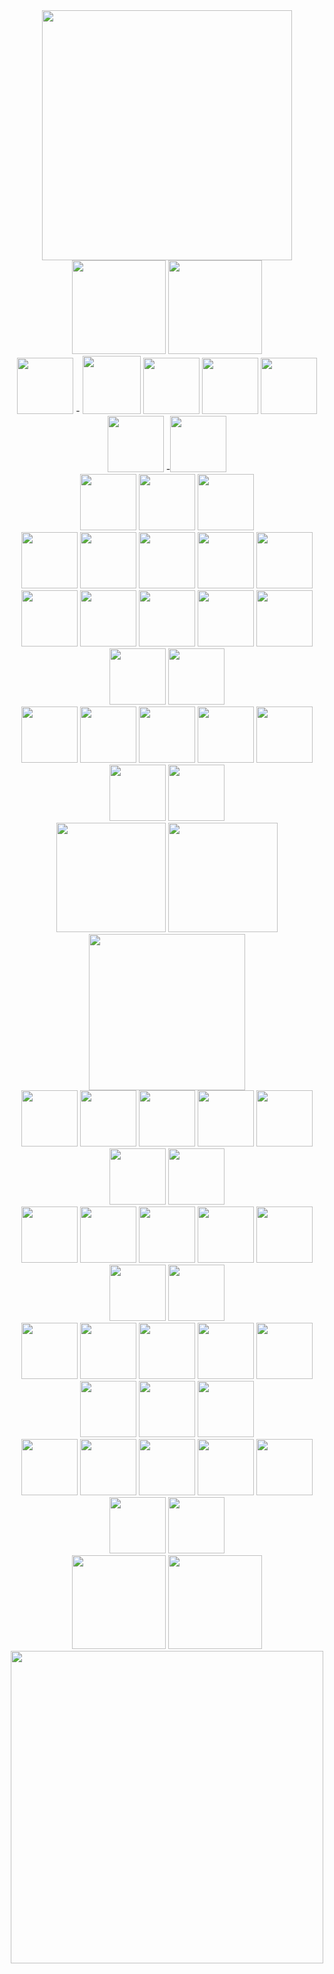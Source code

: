 <div id="header" align="center">
  <img src="https://i.postimg.cc/9QMMk8zD/F1-B49-DC9-D4-F8-4193-8480-72-AB41145432.gif" width="400"/>
</div>
  <div id="header" align="center">
 

  
  <img src="https://64.media.tumblr.com/02aafb8de5336865a1c6627c78eb3795/72e2590fb9e2f26c-37/s250x400/c49ae6229e7e68680543723f1b1fc1fca0e79ebc.gifv" width="150" width="150"/>
  <img src="https://64.media.tumblr.com/5818a12cbc6ac2edd6bc5b7ca83a9d50/72e2590fb9e2f26c-ef/s250x400/ac7997e21da832e7f1e139b03e204a39a35347e1.jpg" width="150"/>
<div id="header" align="center">
<img src="https://files.catbox.moe/u2ws4o.png" width=90"/>
-
<img src="https://s7rwbb3r1.neocities.org/Untitled3_20240821221545.png" width="93"/>
<img src="https://s7rwbb3r1.neocities.org/Untitled4_20240527170803.png" width="90"/>
  <img src="https://64.media.tumblr.com/61e84d9173dbfef4803d9e8cb1dbc082/d32a84565059b903-f5/s250x400/47baf3cc706167ed962011fc4af68a9d5cb50a51.gifv" width="90"/>
<img src="https://s7rwbb3r1.neocities.org/40_by_seweraat-dcm9lt8.png" width="90"/>
<img src="https://s7rwbb3r1.neocities.org/Untitled4_20240528174928.png" width="90"/>
-<img src="https://s7rwbb3r1.neocities.org/Untitled3_20240821222407.png" width="90"/>
<div id="header" align="center">
  <img src="https://heroin-bob.github.io/SpaceHeyLayoutEditor/images/stamps/STAMP%20(1117).gif" width="90"/>
<img src="https://64.media.tumblr.com/a264c5f2fd19ce4e078e20b2797c7249/f0498cf23374e067-50/s250x400/b0245c978adf25bb61ba778771e5b347bc9f3a1f.gifv" width="90"/>
<img src="https://heroin-bob.github.io/SpaceHeyLayoutEditor/images/stamps/STAMP%20(1076).gif" width="90"/>
<div id="header" align="center">
<img src="https://heroin-bob.github.io/SpaceHeyLayoutEditor/images/stamps/STAMP%20(3255).gif" width="90"/>
  <img src="https://heroin-bob.github.io/SpaceHeyLayoutEditor/images/stamps/STAMP%20(3503).png" width="90"/>
<img src="https://heroin-bob.github.io/SpaceHeyLayoutEditor/images/stamps/STAMP%20(339).png" width="90"/>
<img src="https://heroin-bob.github.io/SpaceHeyLayoutEditor/images/stamps/STAMP%20(3589).png" width="90"/>
<img src="https://heroin-bob.github.io/SpaceHeyLayoutEditor/images/stamps/STAMP%20(3610).gif" width="90"/>
<div id="header" align="center">
<img src="https://heroin-bob.github.io/SpaceHeyLayoutEditor/images/stamps/STAMP%20(1125).gif" width="90"/>
<img src="https://heroin-bob.github.io/SpaceHeyLayoutEditor/images/stamps/STAMP%20(3918).gif" width="90"/>
<img src="https://raining-starss.neocities.org/23523534%20(4).png" width="90"/>
<img src="https://heroin-bob.github.io/SpaceHeyLayoutEditor/images/stamps/STAMP%20(429).png" width="90"/>
<img src="https://heroin-bob.github.io/SpaceHeyLayoutEditor/images/stamps/STAMP%20(416).png" width="90"/>
<img src="https://i.ibb.co/34pbnmy/d4lmykn-bd57b462-6f08-479c-a643-d932a17c2e94.gif" width="90"/>
<img src="https://heroin-bob.github.io/SpaceHeyLayoutEditor/images/stamps/STAMP%20(1165).gif" width="90"/>
<div id="header" align="center">
  <img src="https://64.media.tumblr.com/1e041ba8a6a7ce0f3a65ab5d039f64d8/59840e6362bc73df-d0/s100x200/fe07cb413b6e5b5fa56e6d4914bf3151e877cbd2.gifv" width="90"/>
  <img src="https://64.media.tumblr.com/a581693b9d613c57a3e5742371134028/59840e6362bc73df-02/s100x200/69cd71791ffefe6c0864c90f6743cee2b7e30040.gifv" width="90"/>
  <img src="https://64.media.tumblr.com/664e91af4904f70bac49a2859c92ae03/59840e6362bc73df-c5/s100x200/63c396b954cee1e15d6069ecee0dea417f80018a.png" width="90"/>
  <img src="https://64.media.tumblr.com/b38e3dd53b868d6cca380f1028c907a2/59840e6362bc73df-ac/s100x200/bf8a2e760e666ca8b0566e789ae64c03810025e8.png" width="90"/>
  <img src="https://64.media.tumblr.com/8cf6438e50bd6a2c7e3fa361f92832f9/59840e6362bc73df-de/s100x200/529a470ca6093b387c20e5bf5ec5800c707fa2f1.gifv" width="90"/>
  <img src="https://64.media.tumblr.com/dc54caea417db83f65b8677a0eab2917/59840e6362bc73df-21/s100x200/068464a5cdb058c4c5859650dc30ad91576c265c.png" width="90"/>
  <img src="https://64.media.tumblr.com/e2cc877f98081e498720484f63267d6b/59840e6362bc73df-e3/s100x200/a32e02a1d5ad460db3f870a69d8107b5f4bba8a1.gifv" width="90"/>
<div id="header" align="center">
<img src="https://i.ibb.co/FDdr2VZ/ilovemusic.png" width="175"/>
  <img src="https://images-wixmp-ed30a86b8c4ca887773594c2.wixmp.com/f/2786354a-12a6-405e-a9b4-2b2679eb374e/d3hhxmn-cb014f66-930f-46f4-919a-e4147521f92f.png/v1/fill/w_100,h_20,q_80,strp/lil_badge___hotdog_by_pokeartkid_d3hhxmn-fullview.jpg?token=eyJ0eXAiOiJKV1QiLCJhbGciOiJIUzI1NiJ9.eyJzdWIiOiJ1cm46YXBwOjdlMGQxODg5ODIyNjQzNzNhNWYwZDQxNWVhMGQyNmUwIiwiaXNzIjoidXJuOmFwcDo3ZTBkMTg4OTgyMjY0MzczYTVmMGQ0MTVlYTBkMjZlMCIsIm9iaiI6W1t7ImhlaWdodCI6Ijw9MjAiLCJwYXRoIjoiXC9mXC8yNzg2MzU0YS0xMmE2LTQwNWUtYTliNC0yYjI2NzllYjM3NGVcL2QzaGh4bW4tY2IwMTRmNjYtOTMwZi00NmY0LTkxOWEtZTQxNDc1MjFmOTJmLnBuZyIsIndpZHRoIjoiPD0xMDAifV1dLCJhdWQiOlsidXJuOnNlcnZpY2U6aW1hZ2Uub3BlcmF0aW9ucyJdfQ.efeD0QynL_GUu9w8jyi5con7p0tHn3sIkIE7BOri8Lk" width="175"/>
<div id="header" align="center">
<img src="https://camo.githubusercontent.com/bcb04681294d17df19026d606254903e8453e666476a272beb15d2806f313719/68747470733a2f2f6d656469612e74656e6f722e636f6d2f4b325171477a526659476741414141312f626c696e6b6965732d626c696e6b69652e77656270" width="250"/>
  <div id="header" align="center">
    <img src="https://64.media.tumblr.com/9bd10d5eea844f81d929016bc16fa6c1/59840e6362bc73df-98/s100x200/dfec5b1aec28802aeebacecd11782f7493284dc1.gifv" width="90"/>
    <img src="https://64.media.tumblr.com/3af5879ef93e50c553c8fb0879278b10/59840e6362bc73df-c3/s100x200/af1c65473766790c3490badb10aa7fd9645a0f73.gifv" width="90"/>
    <img src="https://64.media.tumblr.com/c36c282445cdc6151e4a0705fbd012bc/59840e6362bc73df-81/s100x200/c299b8cdca360bfa108a356f2e9b8f062727e378.png" width="90"/>
    <img src="https://64.media.tumblr.com/f7061477e454544ded2ada2de9e24683/59840e6362bc73df-43/s100x200/c1d3d61c05c314932622a8ccb629935f6de0fa3a.gifv" width="90"/>
    <img src="https://64.media.tumblr.com/423059b7eaaad24d6b824f3371bd744f/59840e6362bc73df-47/s100x200/ada3e75b2a8dc42e85b57f4297519e4243328f40.png" width="90"/>
    <img src="https://64.media.tumblr.com/90821a1a086a0f69f46031f055b9dd94/59840e6362bc73df-5d/s100x200/829c51a337b555774a8ed0ef4c56c54fca08d02a.png" width="90"/>
    <img src="https://64.media.tumblr.com/c1bd1f460c677708fd3ed0e635a2eebb/59840e6362bc73df-b5/s100x200/938bd23b1b678f6060aa7abd93cea2826a91f445.png" width="90"/>
  <div id="header" align="center">
  <img src="https://64.media.tumblr.com/120c22edc95bb1d55297975ce797f25c/21e7d7f7fe34eb58-41/s100x200/5c8005d7dd413baf68f2ace8065a8163f2b82afb.gifv" width="90"/>
  <img src="https://i.ibb.co/JCLc26W/thefrontbottomstalonofthehawk.png" width="90"/>
  <img src="https://64.media.tumblr.com/c50bdf29db30a11b145ffa82f191ed31/3c74d06b377fdc9b-b2/s250x250_c1/275a1a2dedec62bb9c279192c34cebadf7f33c61.pnj" width="90"/>
    <img src="https://heroin-bob.github.io/SpaceHeyLayoutEditor/images/stamps/STAMP%20(127).gif" width="90"/>
  <img src="https://external-media.spacehey.net/media/sm3j6pUsCQKiqcGfgYBXaMAPZg4rXl93Odm-9AsJhpDw=/https://i.ibb.co/tpMh97t/b1.png" width="90"/>
  <img src="https://gligar.neocities.org/danger.jpg" width="90"/>
  <img src="https://64.media.tumblr.com/c7e11d805b3dd320c75f906fc5346429/4ba440d41445f2f4-f5/s100x200/bec742a34fc00f1a9bdcd22b614f2e2cdb13fc94.pnj" width="90"/>
  <div id="header" align="center">
  <img src="https://heroin-bob.github.io/SpaceHeyLayoutEditor/images/stamps/STAMP%20(220).gif" width="90"/>
<img src="https://zombiebrainz.neocities.org/Horn.png" width="90"/>
<img src="https://heroin-bob.github.io/SpaceHeyLayoutEditor/images/stamps/STAMP%20(513).png" width="90"/>
<img src="https://heroin-bob.github.io/SpaceHeyLayoutEditor/images/stamps/STAMP%20(4971).png" width="90"/>
  <img src="https://heroin-bob.github.io/SpaceHeyLayoutEditor/images/stamps/STAMP%20(2175).gif" width="90"/>
<div id="header" align="center">
<img src="https://heroin-bob.github.io/SpaceHeyLayoutEditor/images/stamps/STAMP%20(430).png" width="90"/>
<img src="https://heroin-bob.github.io/SpaceHeyLayoutEditor/images/stamps/STAMP%20(4340).gif" width="90"/>
<img src="https://heroin-bob.github.io/SpaceHeyLayoutEditor/images/stamps/STAMP%20(5318).png" width="90"/>
<div id="header" align="center">
<img src="https://heroin-bob.github.io/SpaceHeyLayoutEditor/images/stamps/STAMP%20(525).png" width="90"/>
<img src="https://heroin-bob.github.io/SpaceHeyLayoutEditor/images/stamps/STAMP%20(2194).gif" width="90"/>
<img src="https://heroin-bob.github.io/SpaceHeyLayoutEditor/images/stamps/STAMP%20(3163).gif" width="90"/>
<img src="https://heroin-bob.github.io/SpaceHeyLayoutEditor/images/stamps/STAMP%20(1493).gif" width="90"/>
<img src="https://heroin-bob.github.io/SpaceHeyLayoutEditor/images/stamps/STAMP%20(4342).gif" width="90"/>
<img src="https://heroin-bob.github.io/SpaceHeyLayoutEditor/images/stamps/STAMP%20(1852).gif" width="90"/>
<img src="https://heroin-bob.github.io/SpaceHeyLayoutEditor/images/stamps/STAMP%20(542).png" width="90"/>
<div id="header" align="center">
<img src="https://64.media.tumblr.com/b4f95e537da039b381c214509e4c7b93/tumblr_pdbh6vX5xh1wjgmklo1_250.gif" width="150"/>
<img src="https://external-media.spacehey.net/media/sp1BrRWRaQ8ZeKZJp_YvA8UhE3tksFNwWWIxa_JrOOSo=/https://media.everskies.com/QKAIft3yVA_rRceyVKxQ.gif" width="150"/>
<div id="header" align="center">
<img src="https://img1.picmix.com/output/stamp/normal/4/4/1/9/2359144_948e0.gif" width="500"/>
